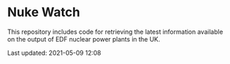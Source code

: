 # Nuke Watch

This repository includes code for retrieving the latest information available on the output of EDF nuclear power plants in the UK.

Last updated: 2021-05-09 12:08